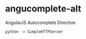angucomplete-alt
============

AngularJS Autocomplete Directive

```bash
python -m SimpleHTTPServer
```
